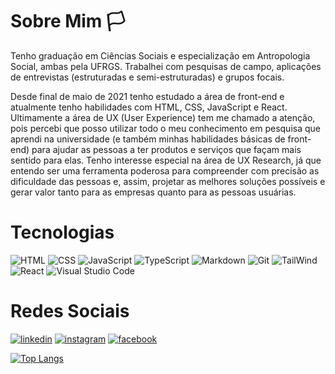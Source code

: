 # **Sobre Mim** 🏳️‍

Tenho graduação em Ciências Sociais e especialização em Antropologia Social, ambas pela UFRGS. Trabalhei com pesquisas de campo, aplicações de entrevistas (estruturadas e semi-estruturadas) e grupos focais.

Desde final de maio de 2021 tenho estudado a área de front-end e atualmente tenho habilidades com HTML, CSS, JavaScript e React. Ultimamente a área de UX (User Experience) tem me chamado a atenção, pois percebi que posso utilizar todo o meu conhecimento em pesquisa que aprendi na universidade (e também minhas habilidades básicas de front-end) para ajudar as pessoas a ter produtos e serviços que façam mais sentido para elas. Tenho interesse especial na área de UX Research, já que entendo ser uma ferramenta poderosa para compreender com precisão as dificuldade das pessoas e, assim, projetar as melhores soluções possíveis e gerar valor tanto para as empresas quanto para as pessoas usuárias.


# **Tecnologias**

![HTML](https://img.shields.io/badge/HTML5-E34F26?style=for-the-badge&logo=html5&logoColor=white)
![CSS](https://img.shields.io/badge/CSS3-1572B6?style=for-the-badge&logo=css3&logoColor=white)
![JavaScript](https://img.shields.io/badge/JavaScript-323330?style=for-the-badge&logo=javascript&logoColor=F7DF1E)
![TypeScript](https://img.shields.io/badge/TypeScript-007ACC?style=for-the-badge&logo=typescript&logoColor=white)
![Markdown](https://img.shields.io/badge/Markdown-000000?style=for-the-badge&logo=markdown&logoColor=white)
![Git](https://img.shields.io/badge/GIT-E44C30?style=for-the-badge&logo=git&logoColor=white)
![TailWind](https://img.shields.io/badge/Tailwind_CSS-38B2AC?style=for-the-badge&logo=tailwind-css&logoColor=white)
![React](https://img.shields.io/badge/React-20232A?style=for-the-badge&logo=react&logoColor=61DAFB)
![Visual Studio Code](https://img.shields.io/badge/Visual_Studio_Code-0078D4?style=for-the-badge&logo=visual%20studio%20code&logoColor=white)


# **Redes Sociais**

[![linkedin](https://img.shields.io/badge/LinkedIn-0077B5?style=for-the-badge&logo=linkedin&logoColor=white)](https://www.linkedin.com/in/anaritarodrigues87/)
[![instagram](https://img.shields.io/badge/Instagram-E4405F?style=for-the-badge&logo=instagram&logoColor=white)](https://www.instagram.com/anadasilva87/)
[![facebook](https://img.shields.io/badge/Facebook-1877F2?style=for-the-badge&logo=facebook&logoColor=white)](https://www.facebook.com/ana.rodrigues.54966834/)


[![Top Langs](https://github-readme-stats.vercel.app/api/top-langs/?username=anadasilva87&layout=compact)](https://github.com/anadasilva87/github-readme-stats)


